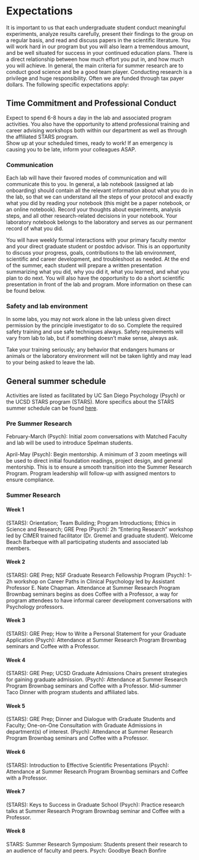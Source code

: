 # Expectations

It is important to us that each undergraduate student conduct meaningful experiments, analyze results carefully, present their findings to the group on a regular basis, and read and discuss papers in the scientific literature. You will work hard in our program but you will also learn a tremendous amount, and be well situated for success in your continued education plans. There is a direct relationship between how much effort you put in, and how much you will achieve. In general, the main criteria for summer research are to conduct good science and be a good team player. Conducting research is a privilege and huge responsibility. Often we are funded through tax payer dollars. The following specific expectations apply:
 
## Time Commitment and Professional Conduct

Expect to spend 6-8 hours a day in the lab and associated program activities. You also have the opportunity to attend professional training and career advising workshops both within our department as well as through the affiliated STARS program.  
Show up at your scheduled times, ready to work! If an emergency is causing you to be late, inform your colleagues ASAP. 

### Communication 
Each lab will have their favored modes of communication and will communicate this to you. In general, a lab notebook (assigned at lab onboarding) should contain all the relevant information about what you do in the lab, so that we can understand all the steps of your protocol and exactly what you did by reading your notebook (this might be a paper notebook, or an online notebook). Record your thoughts about experiments, analysis steps, and all other research-related decisions in your notebook. Your laboratory notebook belongs to the laboratory and serves as our permanent record of what you did.

You will have weekly formal interactions with your primary faculty mentor and your direct graduate student or postdoc advisor. This is an opportunity to discuss your progress, goals, contributions to the lab environment, scientific and career development, and troubleshoot as needed.
At the end of the summer, each student will prepare a written presentation summarizing what you did, why you did it, what you learned, and what you plan to do next. You will also have the opportunity to do a short scientific presentation in front of the lab and program. More information on these can be found below.
               
### Safety and lab environment
In some labs, you may not work alone in the lab unless given direct permission by the principle investigator to do so.
Complete the required safety training and use safe techniques always. Safety requirements will vary from lab to lab, but if something doesn’t make sense, always ask.

Take your training seriously; any behavior that endangers humans or animals or the laboratory environment will not be taken lightly and may lead to your being asked to leave the lab.

## General summer schedule
Activities are listed as facilitated by UC San Diego Psychology (Psych) or the UCSD STARS program (STARS). More specifics about the STARS summer schedule can be found [here](https://grad.ucsd.edu/diversity/programs/stars/schedule1.html).

### Pre Summer Research
February-March (Psych): Initial zoom conversations with Matched Faculty and lab will be used to introduce Spelman students.

April-May (Psych): Begin mentorship. A minimum of 3 zoom meetings will be used to direct initial foundation readings, project design, and general mentorship. This is to ensure a smooth transition into the Summer Research Program. Program leadership will follow-up with assigned mentors to ensure compliance. 

### Summer Research

#### Week 1
(STARS): Orientation; Team Building; Program Introductions; Ethics in Science and Research; GRE Prep 
(Psych): 2h “Entering Research” workshop led by CIMER trained facilitator (Dr. Gremel and graduate student).
Welcome Beach Barbeque with all participating students and associated lab members.
 
#### Week 2 
(STARS): GRE Prep; NSF Graduate Research Fellowship Program
(Psych): 1-2h workshop on Career Paths in Clinical Psychology led by Assistant Professor E. Nate Chapman. Attendance at Summer Research Program Brownbag seminars begins as does Coffee with a Professor, a way for program attendees to have informal career development conversations with Psychology professors. 

#### Week 3 
(STARS): GRE Prep; How to Write a Personal Statement for your Graduate Application 
(Psych): Attendance at Summer Research Program Brownbag seminars and Coffee with a Professor.
 
#### Week 4 
(STARS): GRE Prep; UCSD Graduate Admissions Chairs present strategies for gaining graduate admission.
(Psych): Attendance at Summer Research Program Brownbag seminars and Coffee with a Professor. 
Mid-summer Taco Dinner with program students and affiliated labs.
  
#### Week 5 
(STARS): GRE Prep; Dinner and Dialogue with Graduate Students and Faculty; One-on-One Consultation with Graduate Admissions in department(s) of interest. 
(Psych): Attendance at Summer Research Program Brownbag seminars and Coffee with a Professor. 

#### Week 6
(STARS): Introduction to Effective Scientific Presentations 
(Psych): Attendance at Summer Research Program Brownbag seminars and Coffee with a Professor. 

#### Week 7 
(STARS): Keys to Success in Graduate School 
(Psych): Practice research talks at Summer Research Program Brownbag seminar and Coffee with a Professor. 

#### Week 8
STARS: Summer Research Symposium:  Students present their research to an audience of faculty and peers.
Psych: Goodbye Beach Bonfire 
